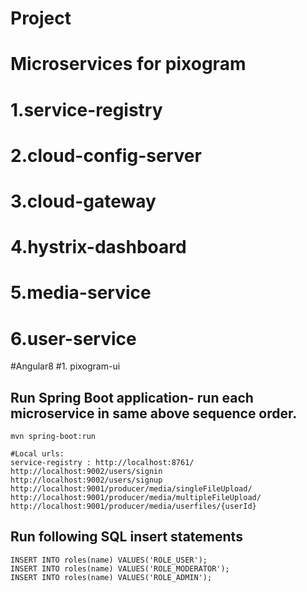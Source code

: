 # Project
# Microservices for pixogram
# 1.service-registry
# 2.cloud-config-server
# 3.cloud-gateway
# 4.hystrix-dashboard
# 5.media-service
# 6.user-service

#Angular8
#1. pixogram-ui


## Run Spring Boot application-  run each microservice in same above sequence order.
```
mvn spring-boot:run

#Local urls:
service-registry : http://localhost:8761/
http://localhost:9002/users/signin
http://localhost:9002/users/signup
http://localhost:9001/producer/media/singleFileUpload/
http://localhost:9001/producer/media/multipleFileUpload/
http://localhost:9001/producer/media/userfiles/{userId}

```

## Run following SQL insert statements
```
INSERT INTO roles(name) VALUES('ROLE_USER');
INSERT INTO roles(name) VALUES('ROLE_MODERATOR');
INSERT INTO roles(name) VALUES('ROLE_ADMIN');
```

